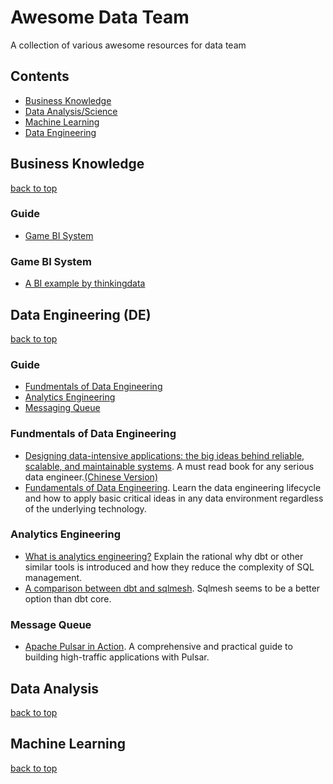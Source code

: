 # Awesome Data Team
A collection of various awesome resources for data team



## Contents
- [Business Knowledge](#business-knowledge)
- [Data Analysis/Science](#data-analysis)
- [Machine Learning](#machine-learning)
- [Data Engineering](#data-engineering)

## Business Knowledge
[back to top](#awesome-data-team)

### Guide
- [Game BI System](#game-bi-system)

### Game BI System
- [A BI example by thinkingdata](https://drive.google.com/file/d/1-ULNzW6Kchtf3FPjohJ12sUuLzmxuCx7/view?usp=drive_link)


## Data Engineering (DE)
[back to top](#awesome-data-team)

### Guide
- [Fundmentals of Data Engineering](#fundmentals-of-data-engineering)
- [Analytics Engineering](#analytics-engineering)
- [Messaging Queue](#message-queue)

### Fundmentals of Data Engineering
- [Designing data-intensive applications: the big ideas behind reliable, scalable, and maintainable systems](https://drive.google.com/file/d/1JLTM-09WZ87EkXOA6-BIbbJkbtFU9IcH/view?usp=drive_link). A must read book for any serious data engineer.[(Chinese Version)](https://drive.google.com/file/d/1XOijYZhanKmrCSbF1ZpWENlbt6Mhiye9/view?usp=drive_link)
- [Fundamentals of Data Engineering](https://drive.google.com/file/d/1F2y11_rpKPUW_953Swylsl5eVzUtl16g/view?usp=drive_link). Learn the data engineering lifecycle and  how to apply basic critical ideas in any data environment regardless of the underlying technology.

### Analytics Engineering
- [What is analytics engineering?](https://www.getdbt.com/what-is-analytics-engineering) Explain the rational why dbt or other similar tools is introduced and how they reduce the complexity of SQL management.
- [A comparison between dbt and sqlmesh](https://sqlmesh.readthedocs.io/en/stable/comparisons/). Sqlmesh seems to be a better option than dbt core.

### Message Queue

- [Apache Pulsar in Action](https://drive.google.com/file/d/146c3kVbgcrwyXwUlDBtA9F7yiHVvQi5N/view?usp=drive_link). A comprehensive and practical guide to building high-traffic applications with Pulsar.



## Data Analysis
[back to top](#awesome-data-team)

## Machine Learning
[back to top](#awesome-data-team)



